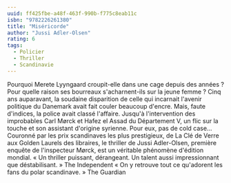 ```yaml
---
uuid: ff425fbe-a48f-463f-990b-f775c8eab11c
isbn: "9782226261380"
title: "Miséricorde"
author: "Jussi Adler-Olsen"
rating: 6
tags:
  - Policier
  - Thriller
  - Scandinavie
---
```


Pourquoi Merete Lyyngaard croupit-elle dans une cage depuis des années ? Pour quelle raison ses bourreaux s'acharnent-ils sur la jeune femme ? Cinq ans auparavant, la soudaine disparition de celle qui incarnait l'avenir politique du Danemark avait fait couler beaucoup d'encre. Mais, faute d'indices, la police avait classé l'affaire. Jusqu'à l'intervention des improbables Carl Mørck et Hafez el Assad du Département V, un flic sur la touche et son assistant d'origine syrienne. Pour eux, pas de cold case… Couronné par les prix scandinaves les plus prestigieux, de La Clé de Verre aux Golden Laurels des libraires, le thriller de Jussi Adler-Olsen, première enquête de l'inspecteur Mørck, est un véritable phénomène d'édition mondial. « Un thriller puissant, dérangeant. Un talent aussi impressionnant que déstabilisant. » The Independent « On y retrouve tout ce qu'adorent les fans du polar scandinave. » The Guardian
